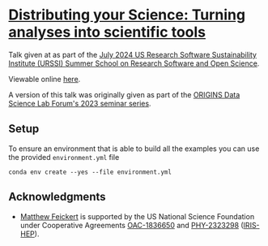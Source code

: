 # [Distributing your Science: Turning analyses into scientific tools](https://matthewfeickert-talks.github.io/talk-urssi-summer-school-2024/)

Talk given at as part of the [July 2024 US Research Software Sustainability Institute (URSSI) Summer School on Research Software and Open Science](https://github.com/si2-urssi/summerschool-July2024).

Viewable online [here](https://matthewfeickert-talks.github.io/talk-urssi-summer-school-2024/).

A version of this talk was originally given as part of the [ORIGINS Data Science Lab Forum's 2023 seminar series](https://github.com/matthewfeickert-talks/talk-odsl-forum-seminar-2023).

## Setup

To ensure an environment that is able to build all the examples you can use the provided `environment.yml` file

```console
conda env create --yes --file environment.yml
```

## Acknowledgments

* [Matthew Feickert](http://www.matthewfeickert.com/) is supported by the US National Science Foundation under Cooperative Agreements [OAC-1836650](https://nsf.gov/awardsearch/showAward?AWD_ID=1836650) and [PHY-2323298](https://www.nsf.gov/awardsearch/showAward?AWD_ID=2323298) ([IRIS-HEP](https://iris-hep.org/)).
